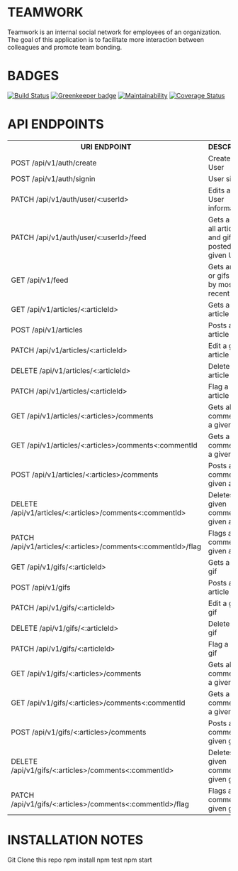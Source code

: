 # TEAMWORK

Teamwork is an internal social network for employees of an organization. The goal of this application is to facilitate more interaction between colleagues and promote team bonding.

# BADGES

[![Build Status](https://travis-ci.org/leokamwathi/TEAMWORK.svg?branch=develop)](https://travis-ci.org/leokamwathi/TEAMWORK)
[![Greenkeeper badge](https://badges.greenkeeper.io/leokamwathi/TEAMWORK.svg)](https://greenkeeper.io/)
[![Maintainability](https://api.codeclimate.com/v1/badges/9727ada6847d143c70de/maintainability)](https://codeclimate.com/github/leokamwathi/TEAMWORK/maintainability)
[![Coverage Status](https://coveralls.io/repos/github/leokamwathi/TEAMWORK/badge.svg?branch=develop)](https://coveralls.io/github/leokamwathi/TEAMWORK?branch=develop)


# API ENDPOINTS


<table>
<tr><th>URI ENDPOINT</th><th>DESCRIPTION</th><th>AUTHORIZATION</th></tr>

<tr><td>POST /api/v1/auth/create</td><td>Creates a User</td><td>YES</td></tr>

<tr><td>POST /api/v1/auth/signin</td><td>User signin</td><td>NO</td></tr>

<tr><td>PATCH /api/v1/auth/user/<:userId></td><td>Edits a given User information</td><td>YES</td></tr>

<tr><td>PATCH /api/v1/auth/user/<:userId>/feed</td><td>Gets a feed of all articles and gifs posted by a given User</td><td>YES</td></tr>

<tr><td>GET /api/v1/feed</td><td>Gets articles or gifs sorted by most recent</td><td>NO</td></tr>

<tr><td>GET /api/v1/articles/<:articleId></td><td>Gets a given article</td><td>NO</td></tr>

<tr><td>POST /api/v1/articles</td><td>Posts an article</td><td>YES</td></tr>

<tr><td>PATCH /api/v1/articles/<:articleId></td><td>Edit a given article</td><td>YES</td></tr>

<tr><td>DELETE /api/v1/articles/<:articleId></td><td>Delete a given article</td><td>YES</td></tr>

<tr><td>PATCH /api/v1/articles/<:articleId></td><td>Flag a given article</td><td>YES</td></tr>

<tr><td>GET /api/v1/articles/<:articles>/comments</td><td>Gets all comments of a given article</td><td>YES</td></tr>

<tr><td>GET /api/v1/articles/<:articles>/comments<:commentId</td><td>Gets a given comments on a given article</td><td>YES</td></tr>

<tr><td>POST /api/v1/articles/<:articles>/comments</td><td>Posts a comment on a given article</td><td>YES</td></tr>

<tr><td>DELETE /api/v1/articles/<:articles>/comments<:commentId></td><td>Deletes a given comment on a given article</td><td>YES</td></tr>

<tr><td>PATCH /api/v1/articles/<:articles>/comments<:commentId>/flag</td><td>Flags a given comment on a given article</td><td>YES</td></tr>
  
<tr><td>GET /api/v1/gifs/<:articleId></td><td>Gets a given gif</td><td>NO</td></tr>

<tr><td>POST /api/v1/gifs</td><td>Posts an article</td><td>YES</td></tr>

<tr><td>PATCH /api/v1/gifs/<:articleId></td><td>Edit a given gif</td><td>YES</td></tr>

<tr><td>DELETE /api/v1/gifs/<:articleId></td><td>Delete a given gif</td><td>YES</td></tr>

<tr><td>PATCH /api/v1/gifs/<:articleId></td><td>Flag a given gif</td><td>YES</td></tr>

<tr><td>GET /api/v1/gifs/<:articles>/comments</td><td>Gets all comments of a given gif</td><td>YES</td></tr>

<tr><td>GET /api/v1/gifs/<:articles>/comments<:commentId</td><td>Gets a given comments on a given gif</td><td>YES</td></tr>

<tr><td>POST /api/v1/gifs/<:articles>/comments</td><td>Posts a comment on a given gif</td><td>YES</td></tr>

<tr><td>DELETE /api/v1/gifs/<:articles>/comments<:commentId></td><td>Deletes a given comment on a given gif</td><td>YES</td></tr>

<tr><td>PATCH /api/v1/gifs/<:articles>/comments<:commentId>/flag</td><td>Flags a given comment on a given gif</td><td>YES</td></tr>
  
</table>

# INSTALLATION NOTES

Git Clone this repo
npm install
npm test
npm start
